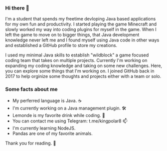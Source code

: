 ### Hi there 👋

I'm a student that spends my freetime devloping Java based applications for my own fun and productivity. I started playing the game Minecraft and slowly worked my way into coding plugins for myself in the game. When I left the game to move on to bigger things, that Java development knowledge never left me and I found myself using Java code in other ways and established a GitHub profile to store my creations.

I used my minimal Java skills to establish "wildblock" a game focused coding team that takes on multiple projects. Currently I'm working on expanding my coding knowledge and taking on some new challenges. Here, you can explore some things that I'm working on. I joined GitHub back in 2017 to help orginize some thoughts and projects either with a team or solo.

### Some facts about me

* My perferred language is Java. ☕
* I'm currently working on a Java management plugin. 🛠️
* Lemonde is my favorite drink while coding. 🍋
* You can contact me using Telegram: t.me/kingpolar8 📫
* I'm currently learning NodeJS.
* Pandas are one of my favorite animals.

Thank you for reading. 🐼
